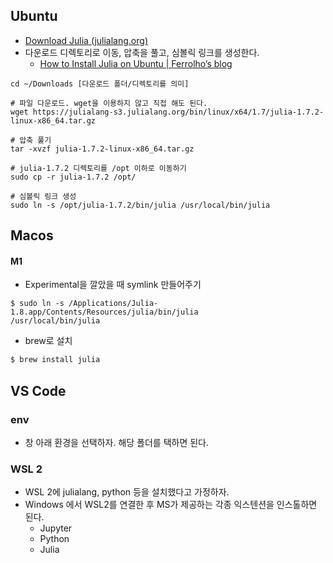 ## Ubuntu 

- [Download Julia (julialang.org)](https://julialang.org/downloads/)
- 다운로드 디렉토리로 이동, 압축을 풀고, 심볼릭 링크를 생성한다. 
	- [How to Install Julia on Ubuntu | Ferrolho’s blog](https://ferrolho.github.io/blog/2019-01-26/how-to-install-julia-on-ubuntu)

```
cd ~/Downloads [다운로드 폴더/디렉토리를 의미]

# 파일 다운로드. wget을 이용하지 않고 직접 해도 된다. 
wget https://julialang-s3.julialang.org/bin/linux/x64/1.7/julia-1.7.2-linux-x86_64.tar.gz

# 압축 풀기 
tar -xvzf julia-1.7.2-linux-x86_64.tar.gz

# julia-1.7.2 디렉토리를 /opt 이하로 이동하기 
sudo cp -r julia-1.7.2 /opt/

# 심볼릭 링크 생성 
sudo ln -s /opt/julia-1.7.2/bin/julia /usr/local/bin/julia
```

## Macos 

#### M1
- Experimental을 깔았을 때 symlink 만들어주기 
```
$ sudo ln -s /Applications/Julia-1.8.app/Contents/Resources/julia/bin/julia 
/usr/local/bin/julia
```
- brew로 설치 
```bash
$ brew install julia 
```


## VS Code 

### env 

- 창 아래 환경을 선택하자. 해당 폴더를 택하면 된다.  

### WSL 2 
- WSL 2에 julialang, python 등을 설치했다고 가정하자. 
- Windows 에서 WSL2를 연결한 후 MS가 제공하는 각종 익스텐션을 인스톨하면 된다. 
	- Jupyter 
	- Python 
	- Julia 

